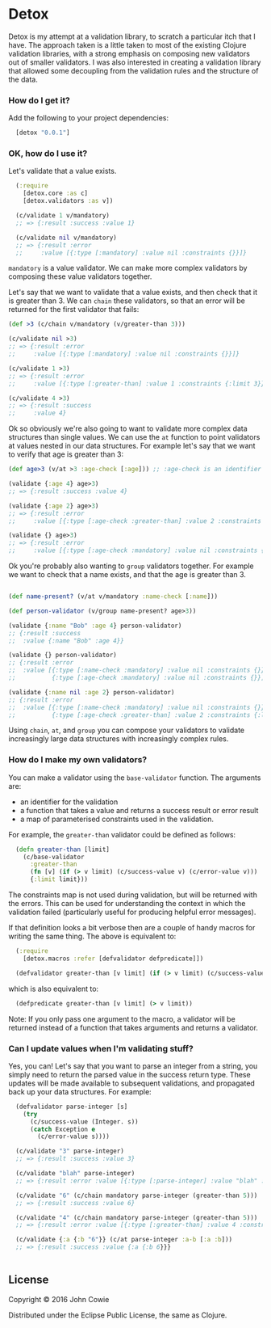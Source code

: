 # Detox

Detox is my attempt at a validation library, to scratch a particular itch that I have.  The approach taken is a little
taken to most of the existing Clojure validation libraries, with a strong emphasis on composing new validators out of smaller validators.  I was also interested in creating a validation library that allowed some decoupling from the validation rules and the structure of the data.

### How do I get it?

Add the following to your project dependencies:
```clojure
  [detox "0.0.1"]
```

### OK, how do I use it?

Let's validate that a value exists.  

```clojure
  (:require
    [detox.core :as c]
    [detox.validators :as v])

  (c/validate 1 v/mandatory)
  ;; => {:result :success :value 1}

  (c/validate nil v/mandatory)
  ;; => {:result :error
  ;;     :value [{:type [:mandatory] :value nil :constraints {}}]}

```
`mandatory` is a value validator.  We can make more complex validators by composing these value validators together.

Let's say that we want to validate that a value exists, and then check that it is greater than 3. We can `chain` these validators, so that an error will be returned for the first validator that fails:

```clojure
(def >3 (c/chain v/mandatory (v/greater-than 3)))

(c/validate nil >3)
;; => {:result :error
;;     :value [{:type [:mandatory] :value nil :constraints {}}]}  

(c/validate 1 >3)
;; => {:result :error
;;     :value [{:type [:greater-than] :value 1 :constraints {:limit 3}}]}

(c/validate 4 >3)
;; => {:result :success
;;     :value 4}
```

Ok so obviously we're also going to want to validate more complex data structures than
single values.  We can use the ```at``` function to point validators at values nested in our
data structures. For example let's say that we want to verify that age is greater than 3:

```clojure
(def age>3 (v/at >3 :age-check [:age])) ;; :age-check is an identifier that will be added to errors

(validate {:age 4} age>3)
;; => {:result :success :value 4}

(validate {:age 2} age>3)
;; => {:result :error
;;     :value [{:type [:age-check :greater-than] :value 2 :constraints {:limit 3}}]}

(validate {} age>3)
;; => {:result :error
;;     :value [{:type [:age-check :mandatory] :value nil :constraints {}}]}
```

Ok you're probably also wanting to `group` validators together. For example we want to check that
a name exists, and that the age is greater than 3.

```clojure

(def name-present? (v/at v/mandatory :name-check [:name]))

(def person-validator (v/group name-present? age>3))

(validate {:name "Bob" :age 4} person-validator)
;; {:result :success
;;  :value {:name "Bob" :age 4}}

(validate {} person-validator)
;; {:result :error
;;  :value [{:type [:name-check :mandatory] :value nil :constraints {}}
;;          {:type [:age-check :mandatory] :value nil :constraints {}}]}

(validate {:name nil :age 2} person-validator)
;; {:result :error
;;  :value [{:type [:name-check :mandatory] :value nil :constraints {}}]
;;          {:type [:age-check :greater-than] :value 2 :constraints {:limit 3}}}
```

Using `chain`, `at`, and `group` you can compose your validators to validate increasingly large
data structures with increasingly complex rules.

### How do I make my own validators?

You can make a validator using the `base-validator` function.
The arguments are:
 - an identifier for the validation
 - a function that takes a value and returns a success result or error result
 - a map of parameterised constraints used in the validation.

For example, the `greater-than` validator could be defined as follows:

```clojure
  (defn greater-than [limit]
    (c/base-validator
      :greater-than
      (fn [v] (if (> v limit) (c/success-value v) (c/error-value v)))
      {:limit limit}))
```

The constraints map is not used during validation, but will be returned with the errors. This can be used for understanding the context in which the validation failed (particularly useful for producing helpful error messages).

If that definition looks a bit verbose then are a couple of handy macros for writing the same thing. The above is equivalent to:

```clojure
  (:require
    [detox.macros :refer [defvalidator defpredicate]])

  (defvalidator greater-than [v limit] (if (> v limit) (c/success-value v) (c/error-value v)))
```

which is also equivalent to:

```clojure
  (defpredicate greater-than [v limit] (> v limit))
```

Note: If you only pass one argument to the macro, a validator will be returned instead of a function that takes arguments and returns a validator.

### Can I update values when I'm validating stuff?

Yes, you can! Let's say that you want to parse an integer from a string, you simply need to return the parsed value in the success return type.  These updates will be made available to subsequent validations, and propagated back up your data structures.  For example:

```clojure
  (defvalidator parse-integer [s]
    (try
      (c/success-value (Integer. s))
      (catch Exception e
        (c/error-value s))))

  (c/validate "3" parse-integer)
  ;; => {:result :success :value 3}

  (c/validate "blah" parse-integer)
  ;; => {:result :error :value [{:type [:parse-integer] :value "blah" :constraints {}}]}

  (c/validate "6" (c/chain mandatory parse-integer (greater-than 5)))
  ;; => {:result :success :value 6}

  (c/validate "4" (c/chain mandatory parse-integer (greater-than 5)))
  ;; => {:result :error :value [{:type [:greater-than] :value 4 :constraints {}}]}

  (c/validate {:a {:b "6"}} (c/at parse-integer :a-b [:a :b]))
  ;; => {:result :success :value {:a {:b 6}}}
  
```

<!-- ### Right, I got some errors out, how do I translate them into error messages? -->

<!-- ### I keep forgetting to add translations for errors when I update my validator... -->

<!-- ### What do I do if I have validations that are dependent on multiple other validations? -->

<!-- ### Ok, I've got one for you, I want to run a single validator in multiple places in my data, can I do that? -->

<!-- ### I just want to lay out my validations in a map like the other clojure libraries - how do I do that? -->
<!-- explain why this isn't great - coupling to data structure shape -->
## License

Copyright © 2016 John Cowie

Distributed under the Eclipse Public License, the same as Clojure.
